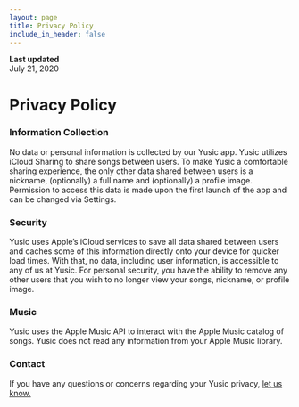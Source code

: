 ```yaml
---
layout: page
title: Privacy Policy
include_in_header: false
---
```


**Last updated**  
July 21, 2020

# Privacy Policy
### Information Collection
No data or personal information is collected by our Yusic app. Yusic utilizes iCloud Sharing to share songs between users. To make Yusic a comfortable sharing experience, the only other data shared between users is a nickname, (optionally) a full name and (optionally) a profile image. Permission to access this data is made upon the first launch of the app and can be changed via Settings.

### Security
Yusic uses Apple’s iCloud services to save all data shared between users and caches some of this information directly onto your device for quicker load times. With that, no data, including user information, is accessible to any of us at Yusic. For personal security, you have the ability to remove any other users that you wish to no longer view your songs, nickname, or profile image.

### Music
Yusic uses the Apple Music API to interact with the Apple Music catalog of songs. Yusic does not read any information from your Apple Music library.

### Contact
If you have any questions or concerns regarding your Yusic privacy, [let us know.](mailto://dweatrowski@gmail.com)
